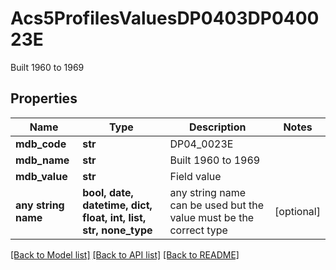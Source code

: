 # Acs5ProfilesValuesDP0403DP040023E

Built 1960 to 1969

## Properties
Name | Type | Description | Notes
------------ | ------------- | ------------- | -------------
**mdb_code** | **str** | DP04_0023E | 
**mdb_name** | **str** | Built 1960 to 1969 | 
**mdb_value** | **str** | Field value | 
**any string name** | **bool, date, datetime, dict, float, int, list, str, none_type** | any string name can be used but the value must be the correct type | [optional]

[[Back to Model list]](../README.md#documentation-for-models) [[Back to API list]](../README.md#documentation-for-api-endpoints) [[Back to README]](../README.md)


